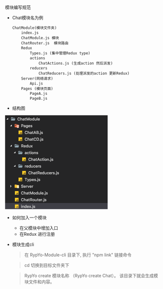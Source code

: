 <div style = "text-align:center;font-size:2rem"></div>
模块编写规范

* Chat模块名为例

	```
	ChatModule(模块文件夹)
		index.js 
		ChatModule.js 模块
		ChatRouter.js  模块路由
		Redux
			Types.js (集中管理Redux type)
			actions
				ChatActions.js (生成action 然后派发)
			reducers
				ChatReducers.js (处理派发的action 更新Redux)
		Server(网络请求)
			Api.js
		Pages (模块页面)
			PageA.js
			PageB.js
	 ```	

* 结构图

 ![](./MM.png)
 
* 如何加入一个模块

	* 在父模块中增加入口
	* 在Redux 进行注册

* 模块生成cli

	> 在 RypYo-Module-cli 目录下, 执行 "npm link" 链接命令
	
	> cd 切换到目标文件夹下
	
	> RypYo create 模块名称 （RypYo create Chat）。 该目录下就会生成模块文件和内容。
	